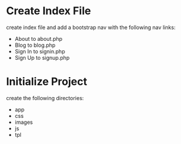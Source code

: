 # Create Index File

create index file and add a bootstrap nav with the following nav links:

- About to about.php
- Blog to blog.php
- Sign In to signin.php
- Sign Up to signup.php

# Initialize Project

create the following directories:

- app
- css
- images
- js
- tpl
